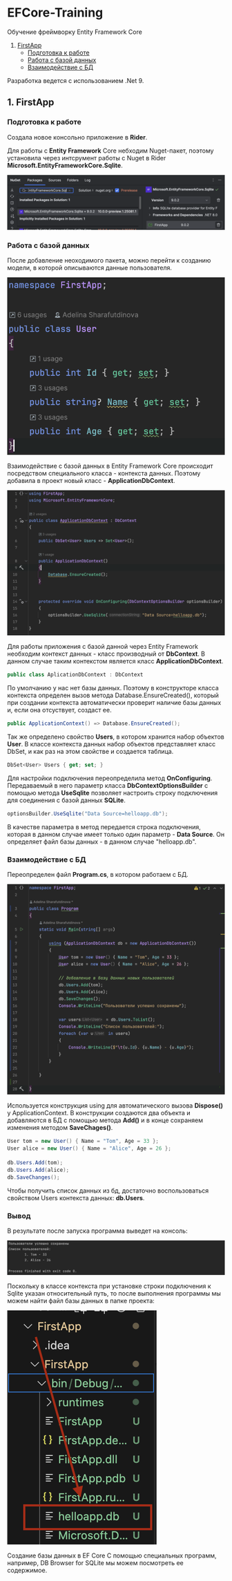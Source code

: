 # EFCore-Training
Обучение фреймворку Entity Framework Core

1. [FirstApp](#1-firstapp)
    - [Подготовка к работе](#подготовка-к-работе)
    - [Работа с базой данных](#работа-с-базой-данных)
    - [Взаимодействие с БД](#взаимодействие-с-бд)

Разработка ведется с использованием .Net 9.

## 1. FirstApp

### Подготовка к работе

Создала новое консольно приложение в __Rider__.

Для работы с __Entity Framework__ Core небходим Nuget-пакет, поэтому установила через интсрумент работы с Nuget в Rider __Microsoft.EntityFrameworkCore.Sqlite__.

![FirstApp-NugetPackage](./img/FirstApp/NugetPackage.png)

### Работа с базой данных

После добавление неоходимого пакета, можно перейти к созданию модели, в которой описываются данные пользователя.

![FirstApp-User](./img/FirstApp/User.png)

Взаимодействие с базой данных в Entity Framework Core происходит посредством специального класса - контекста данных. Поэтому добавила в проект новый класс - __ApplicationDbContext__.

![ApplicationDbContext](./img/FirstApp/ApplicationDbContext.png)

Для работы приложения с базой данной через Entity Framework необходим контекст данных - класс производный от __DbContext__. В данном случае таким контекстом является класс __ApplicationDbContext__.

```csharp
public class AplicationDbContext : DbContext
```

По умолчанию у нас нет базы данных. Поэтому в конструкторе класса контекста определен вызов метода Database.EnsureCreated(), который при создании контекста автоматически проверит наличие базы данных и, если она отсуствует, создаст ее.

``` csharp
public ApplicationContext() => Database.EnsureCreated();
```

Так же определено свойство __Users__, в котором хранится набор объектов __User__. В классе контекста данных набор объектов представляет класс DbSet<T>, и как раз на этом свойстве и создается таблица.

```csharp
DbSet<User> Users { get; set; }
```

Для настройки подключения переопределила метод __OnConfiguring__. Передаваемый в него параметр класса __DbContextOptionsBuilder__ с помощью метода __UseSqlite__ позволяет настроить строку подключения для соединения с базой данных __SQLite__.

```csharp
optionsBuilder.UseSqlite("Data Source=helloapp.db");
```
В качестве параметра в метод передается строка подключения, которая в данном случае имеет только один параметр - __Data Source__. Он определяет файл базы данных - в данном случае "helloapp.db".

### Взаимодействие с БД

Переопределен файл __Program.cs__, в котором работаем с БД. 

![FirstApp-Program](./img/FirstApp/Program.png)

Используется конструкция using для автоматического вызова __Dispose()__ у ApplicationContext.
В конструкции создаются два объекта и добавляются в БД с помощью метода __Add()__ и в конце сохраняем изменения методом __SaveChages()__.

```csharp
User tom = new User() { Name = "Tom", Age = 33 };
User alice = new User() { Name = "Alice", Age = 26 };

db.Users.Add(tom);
db.Users.Add(alice);
db.SaveChanges();
```

Чтобы получить список данных из бд, достаточно воспользоваться свойством Users контекста данных: __db.Users__.

### Вывод

В результате после запуска программа выведет на консоль:

![FirstApp-OutputConsole](./img/FirstApp/OutputConsole.png)

Поскольку в классе контекста при установке строки подключения к Sqlite указан относительный путь, то после выполнения программы мы можем найти файл базы данных в папке проекта:

![FirstApp-SaveDbFile](./img/FirstApp/SaveDbFile.png)

Создание базы данных в EF Core
С помощью специальных программ, например, DB Browser for SQLite мы можем посмотреть ее содержимое.